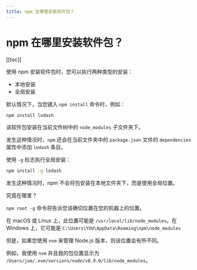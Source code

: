 ```yaml
---
title: npm 在哪里安装软件包？
---
```


# npm 在哪里安装软件包？

[[toc]]

使用 npm 安装软件包时，您可以执行两种类型的安装：

- 本地安装
- 全局安装

默认情况下，当您键入 ``npm install`` 命令时，例如：

```bash
npm install lodash
```

该软件包安装在当前文件树中的 ``node_modules`` 子文件夹下。

发生这种情况时，``npm`` 还会在当前文件夹中的 ``package.json`` 文件的 ``dependencies`` 属性中添加 ``lodash`` 条目。

使用 ``-g`` 标志执行全局安装：

```bash
npm install -g lodash
```

发生这种情况时，npm 不会将包安装在本地文件夹下，而是使用全局位置。

究竟在哪里？

``npm root -g`` 命令将告诉您该确切位置在您的机器上的位置。

在 macOS 或 Linux 上，此位置可能是 ``/usr/local/lib/node_modules``。在 Windows 上，它可能是 ``C:\Users\YOU\AppData\Roaming\npm\node_modules``

但是，如果您使用 ``nvm`` 来管理 Node.js 版本，则该位置会有所不同。

例如，我使用 ``nvm`` 并且我的包位置显示为 ``/Users/joe/.nvm/versions/node/v8.9.0/lib/node_modules``。